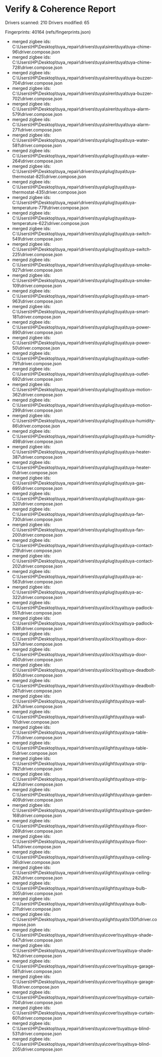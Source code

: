 # Verify & Coherence Report

Drivers scanned: 210
Drivers modified: 65

Fingerprints: 40164 (refs/fingerprints.json)

* merged zigbee ids: C:\Users\HP\Desktop\tuya_repair\drivers\tuya\siren\tuya\tuya-chime-96\driver.compose.json
* merged zigbee ids: C:\Users\HP\Desktop\tuya_repair\drivers\tuya\siren\tuya\tuya-chime-728\driver.compose.json
* merged zigbee ids: C:\Users\HP\Desktop\tuya_repair\drivers\tuya\siren\tuya\tuya-buzzer-704\driver.compose.json
* merged zigbee ids: C:\Users\HP\Desktop\tuya_repair\drivers\tuya\siren\tuya\tuya-buzzer-702\driver.compose.json
* merged zigbee ids: C:\Users\HP\Desktop\tuya_repair\drivers\tuya\siren\tuya\tuya-alarm-579\driver.compose.json
* merged zigbee ids: C:\Users\HP\Desktop\tuya_repair\drivers\tuya\siren\tuya\tuya-alarm-271\driver.compose.json
* merged zigbee ids: C:\Users\HP\Desktop\tuya_repair\drivers\tuya\plug\tuya\tuya-water-581\driver.compose.json
* merged zigbee ids: C:\Users\HP\Desktop\tuya_repair\drivers\tuya\plug\tuya\tuya-water-264\driver.compose.json
* merged zigbee ids: C:\Users\HP\Desktop\tuya_repair\drivers\tuya\plug\tuya\tuya-thermostat-825\driver.compose.json
* merged zigbee ids: C:\Users\HP\Desktop\tuya_repair\drivers\tuya\plug\tuya\tuya-thermostat-435\driver.compose.json
* merged zigbee ids: C:\Users\HP\Desktop\tuya_repair\drivers\tuya\plug\tuya\tuya-temperature-779\driver.compose.json
* merged zigbee ids: C:\Users\HP\Desktop\tuya_repair\drivers\tuya\plug\tuya\tuya-temperature-622\driver.compose.json
* merged zigbee ids: C:\Users\HP\Desktop\tuya_repair\drivers\tuya\plug\tuya\tuya-switch-549\driver.compose.json
* merged zigbee ids: C:\Users\HP\Desktop\tuya_repair\drivers\tuya\plug\tuya\tuya-switch-225\driver.compose.json
* merged zigbee ids: C:\Users\HP\Desktop\tuya_repair\drivers\tuya\plug\tuya\tuya-smoke-927\driver.compose.json
* merged zigbee ids: C:\Users\HP\Desktop\tuya_repair\drivers\tuya\plug\tuya\tuya-smoke-109\driver.compose.json
* merged zigbee ids: C:\Users\HP\Desktop\tuya_repair\drivers\tuya\plug\tuya\tuya-smart-963\driver.compose.json
* merged zigbee ids: C:\Users\HP\Desktop\tuya_repair\drivers\tuya\plug\tuya\tuya-smart-181\driver.compose.json
* merged zigbee ids: C:\Users\HP\Desktop\tuya_repair\drivers\tuya\plug\tuya\tuya-power-890\driver.compose.json
* merged zigbee ids: C:\Users\HP\Desktop\tuya_repair\drivers\tuya\plug\tuya\tuya-power-50\driver.compose.json
* merged zigbee ids: C:\Users\HP\Desktop\tuya_repair\drivers\tuya\plug\tuya\tuya-outlet-791\driver.compose.json
* merged zigbee ids: C:\Users\HP\Desktop\tuya_repair\drivers\tuya\plug\tuya\tuya-outlet-692\driver.compose.json
* merged zigbee ids: C:\Users\HP\Desktop\tuya_repair\drivers\tuya\plug\tuya\tuya-motion-362\driver.compose.json
* merged zigbee ids: C:\Users\HP\Desktop\tuya_repair\drivers\tuya\plug\tuya\tuya-motion-299\driver.compose.json
* merged zigbee ids: C:\Users\HP\Desktop\tuya_repair\drivers\tuya\plug\tuya\tuya-humidity-86\driver.compose.json
* merged zigbee ids: C:\Users\HP\Desktop\tuya_repair\drivers\tuya\plug\tuya\tuya-humidity-498\driver.compose.json
* merged zigbee ids: C:\Users\HP\Desktop\tuya_repair\drivers\tuya\plug\tuya\tuya-heater-387\driver.compose.json
* merged zigbee ids: C:\Users\HP\Desktop\tuya_repair\drivers\tuya\plug\tuya\tuya-heater-0\driver.compose.json
* merged zigbee ids: C:\Users\HP\Desktop\tuya_repair\drivers\tuya\plug\tuya\tuya-gas-695\driver.compose.json
* merged zigbee ids: C:\Users\HP\Desktop\tuya_repair\drivers\tuya\plug\tuya\tuya-gas-320\driver.compose.json
* merged zigbee ids: C:\Users\HP\Desktop\tuya_repair\drivers\tuya\plug\tuya\tuya-fan-730\driver.compose.json
* merged zigbee ids: C:\Users\HP\Desktop\tuya_repair\drivers\tuya\plug\tuya\tuya-fan-200\driver.compose.json
* merged zigbee ids: C:\Users\HP\Desktop\tuya_repair\drivers\tuya\plug\tuya\tuya-contact-219\driver.compose.json
* merged zigbee ids: C:\Users\HP\Desktop\tuya_repair\drivers\tuya\plug\tuya\tuya-contact-202\driver.compose.json
* merged zigbee ids: C:\Users\HP\Desktop\tuya_repair\drivers\tuya\plug\tuya\tuya-ac-563\driver.compose.json
* merged zigbee ids: C:\Users\HP\Desktop\tuya_repair\drivers\tuya\plug\tuya\tuya-ac-322\driver.compose.json
* merged zigbee ids: C:\Users\HP\Desktop\tuya_repair\drivers\tuya\lock\tuya\tuya-padlock-551\driver.compose.json
* merged zigbee ids: C:\Users\HP\Desktop\tuya_repair\drivers\tuya\lock\tuya\tuya-padlock-538\driver.compose.json
* merged zigbee ids: C:\Users\HP\Desktop\tuya_repair\drivers\tuya\lock\tuya\tuya-door-537\driver.compose.json
* merged zigbee ids: C:\Users\HP\Desktop\tuya_repair\drivers\tuya\lock\tuya\tuya-door-450\driver.compose.json
* merged zigbee ids: C:\Users\HP\Desktop\tuya_repair\drivers\tuya\lock\tuya\tuya-deadbolt-850\driver.compose.json
* merged zigbee ids: C:\Users\HP\Desktop\tuya_repair\drivers\tuya\lock\tuya\tuya-deadbolt-261\driver.compose.json
* merged zigbee ids: C:\Users\HP\Desktop\tuya_repair\drivers\tuya\light\tuya\tuya-wall-287\driver.compose.json
* merged zigbee ids: C:\Users\HP\Desktop\tuya_repair\drivers\tuya\light\tuya\tuya-wall-10\driver.compose.json
* merged zigbee ids: C:\Users\HP\Desktop\tuya_repair\drivers\tuya\light\tuya\tuya-table-775\driver.compose.json
* merged zigbee ids: C:\Users\HP\Desktop\tuya_repair\drivers\tuya\light\tuya\tuya-table-5\driver.compose.json
* merged zigbee ids: C:\Users\HP\Desktop\tuya_repair\drivers\tuya\light\tuya\tuya-strip-782\driver.compose.json
* merged zigbee ids: C:\Users\HP\Desktop\tuya_repair\drivers\tuya\light\tuya\tuya-strip-423\driver.compose.json
* merged zigbee ids: C:\Users\HP\Desktop\tuya_repair\drivers\tuya\light\tuya\tuya-garden-409\driver.compose.json
* merged zigbee ids: C:\Users\HP\Desktop\tuya_repair\drivers\tuya\light\tuya\tuya-garden-168\driver.compose.json
* merged zigbee ids: C:\Users\HP\Desktop\tuya_repair\drivers\tuya\light\tuya\tuya-floor-269\driver.compose.json
* merged zigbee ids: C:\Users\HP\Desktop\tuya_repair\drivers\tuya\light\tuya\tuya-floor-141\driver.compose.json
* merged zigbee ids: C:\Users\HP\Desktop\tuya_repair\drivers\tuya\light\tuya\tuya-ceiling-36\driver.compose.json
* merged zigbee ids: C:\Users\HP\Desktop\tuya_repair\drivers\tuya\light\tuya\tuya-ceiling-282\driver.compose.json
* merged zigbee ids: C:\Users\HP\Desktop\tuya_repair\drivers\tuya\light\tuya\tuya-bulb-305\driver.compose.json
* merged zigbee ids: C:\Users\HP\Desktop\tuya_repair\drivers\tuya\light\tuya\tuya-bulb-211\driver.compose.json
* merged zigbee ids: C:\Users\HP\Desktop\tuya_repair\drivers\tuya\light\tuya\ts130f\driver.compose.json
* merged zigbee ids: C:\Users\HP\Desktop\tuya_repair\drivers\tuya\cover\tuya\tuya-shade-647\driver.compose.json
* merged zigbee ids: C:\Users\HP\Desktop\tuya_repair\drivers\tuya\cover\tuya\tuya-shade-162\driver.compose.json
* merged zigbee ids: C:\Users\HP\Desktop\tuya_repair\drivers\tuya\cover\tuya\tuya-garage-581\driver.compose.json
* merged zigbee ids: C:\Users\HP\Desktop\tuya_repair\drivers\tuya\cover\tuya\tuya-garage-18\driver.compose.json
* merged zigbee ids: C:\Users\HP\Desktop\tuya_repair\drivers\tuya\cover\tuya\tuya-curtain-704\driver.compose.json
* merged zigbee ids: C:\Users\HP\Desktop\tuya_repair\drivers\tuya\cover\tuya\tuya-curtain-601\driver.compose.json
* merged zigbee ids: C:\Users\HP\Desktop\tuya_repair\drivers\tuya\cover\tuya\tuya-blind-531\driver.compose.json
* merged zigbee ids: C:\Users\HP\Desktop\tuya_repair\drivers\tuya\cover\tuya\tuya-blind-205\driver.compose.json
